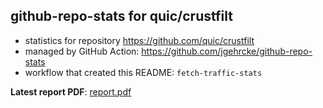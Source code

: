 ## github-repo-stats for quic/crustfilt

- statistics for repository https://github.com/quic/crustfilt
- managed by GitHub Action: https://github.com/jgehrcke/github-repo-stats
- workflow that created this README: `fetch-traffic-stats`

**Latest report PDF**: [report.pdf](https://github.com/njjetha/github-traffic/raw/github-repo-stats/quic/crustfilt/latest-report/report.pdf)

